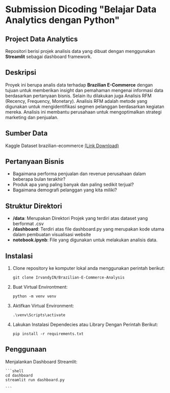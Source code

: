 # Submission Dicoding "Belajar Data Analytics dengan Python"

## Project Data Analytics

Repositori berisi projek analisis data yang dibuat dengan menggunakan **Streamlit** sebagai dashboard framework.

## Deskripsi

Proyek ini berupa analis data terhadap **Brazilian E-Commerce** dengan tujuan untuk memberikan insight dan pemahaman mengenai informasi data berdasarkan pertanyaan bisnis. Selain itu dilakukan juga Analisis RFM (Recency, Frequency, Monetary). Analisis RFM adalah metode yang digunakan untuk mengidentifikasi segmen pelanggan berdasarkan kegiatan mereka. Analisis ini membantu perusahaan untuk mengoptimalkan strategi marketing dan penjualan.

## Sumber Data

Kaggle Dataset brazilian-ecommerce [(Link Download)](https://www.kaggle.com/datasets/olistbr/brazilian-ecommerce/data)

## Pertanyaan Bisnis

- Bagaimana performa penjualan dan revenue perusahaan dalam beberapa bulan terakhir?
- Produk apa yang paling banyak dan paling sedikit terjual?
- Bagaimana demografi pelanggan yang kita miliki?

## Struktur Direktori

- **/data**: Merupakan Direktori Projek yang terdiri atas dataset yang berformat .csv
- **/dashboard**: Terdiri atas file dashboard.py yang merupakan kode utama dalam pembuatan visualisasi website
- **notebook.ipynb**: File yang digunakan untuk melakukan analisis data.

## Instalasi

1. Clone repository ke komputer lokal anda menggunakan perintah berikut:

   ```shell
   git clone IrvandyIN/Brazilian-E-Commerce-Analysis
   ```
2. Buat Virtual Environtment:

    ```shell
    python -m venv venv

    ```
3. Aktifkan Virtual Environment:

    ```shell
    .\venv\Scripts\activate

    ```

4. Lakukan Instalasi Dependecies atau Library Dengan Perintah Berikut:

    ```shell
    pip install -r requirements.txt
    
    ```

## Penggunaan
Menjalankan Dashboard Streamlit:

    ```shell
    cd dashboard
    streamlit run dashboard.py

    ```





   
